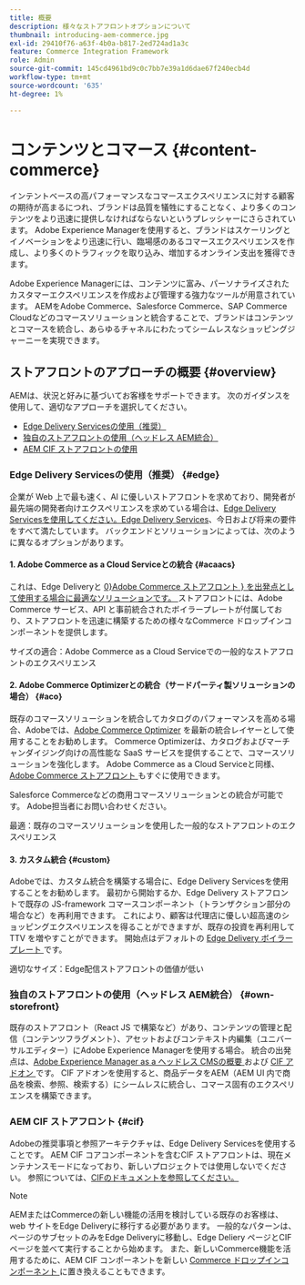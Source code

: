 ```yaml
---
title: 概要
description: 様々なストアフロントオプションについて
thumbnail: introducing-aem-commerce.jpg
exl-id: 29410f76-a63f-4b0a-b817-2ed724ad1a3c
feature: Commerce Integration Framework
role: Admin
source-git-commit: 145cd4961bd9c0c7bb7e39a1d6dae67f240ecb4d
workflow-type: tm+mt
source-wordcount: '635'
ht-degree: 1%

---
```



# コンテンツとコマース {#content-commerce}

インテントベースの高パフォーマンスなコマースエクスペリエンスに対する顧客の期待が高まるにつれ、ブランドは品質を犠牲にすることなく、より多くのコンテンツをより迅速に提供しなければならないというプレッシャーにさらされています。 Adobe Experience Managerを使用すると、ブランドはスケーリングとイノベーションをより迅速に行い、臨場感のあるコマースエクスペリエンスを作成し、より多くのトラフィックを取り込み、増加するオンライン支出を獲得できます。

Adobe Experience Managerには、コンテンツに富み、パーソナライズされたカスタマーエクスペリエンスを作成および管理する強力なツールが用意されています。 AEMをAdobe Commerce、Salesforce Commerce、SAP Commerce Cloudなどのコマースソリューションと統合することで、ブランドはコンテンツとコマースを統合し、あらゆるチャネルにわたってシームレスなショッピングジャーニーを実現できます。

## ストアフロントのアプローチの概要 {#overview}

AEMは、状況と好みに基づいてお客様をサポートできます。 次のガイダンスを使用して、適切なアプローチを選択してください。

* [Edge Delivery Servicesの使用（推奨）](#edge)
* [独自のストアフロントの使用（ヘッドレス AEM統合）](#own-storefront)
* [AEM CIF ストアフロントの使用](#cif)

### Edge Delivery Servicesの使用（推奨） {#edge}

企業が Web 上で最も速く、AI に優しいストアフロントを求めており、開発者が最先端の開発者向けエクスペリエンスを求めている場合は、[Edge Delivery Servicesを使用してください。Edge Delivery Services](../edge/overview.md)、今日および将来の要件をすべて満たしています。 バックエンドとソリューションによっては、次のように異なるオプションがあります。

#### &#x200B;1. Adobe Commerce as a Cloud Serviceとの統合 {#acaacs}

これは、Edge Deliveryと [0}Adobe Commerce ストアフロント } を出発点として使用する場合に最適なソリューションです。 ](https://experienceleague.adobe.com/developer/commerce/storefront/)ストアフロントには、Adobe Commerce サービス、API と事前統合されたボイラープレートが付属しており、ストアフロントを迅速に構築するための様々なCommerce ドロップインコンポーネントを提供します。

サイズの適合：Adobe Commerce as a Cloud Serviceでの一般的なストアフロントのエクスペリエンス

#### &#x200B;2. Adobe Commerce Optimizerとの統合（サードパーティ製ソリューションの場合） {#aco}

既存のコマースソリューションを統合してカタログのパフォーマンスを高める場合、Adobeでは、[Adobe Commerce Optimizer](https://experienceleague.adobe.com/en/docs/commerce-learn/tutorials/adobe-commerce-optimizer/overview) を最新の統合レイヤーとして使用することをお勧めします。 Commerce Optimizerは、カタログおよびマーチャンダイジング向けの高性能な SaaS サービスを提供することで、コマースソリューションを強化します。 Adobe Commerce as a Cloud Serviceと同様、[Adobe Commerce ストアフロント ](https://experienceleague.adobe.com/developer/commerce/storefront/) もすぐに使用できます。

Salesforce Commerceなどの商用コマースソリューションとの統合が可能です。 Adobe担当者にお問い合わせください。

最適：既存のコマースソリューションを使用した一般的なストアフロントのエクスペリエンス

#### &#x200B;3. カスタム統合 {#custom}

Adobeでは、カスタム統合を構築する場合に、Edge Delivery Servicesを使用することをお勧めします。 最初から開始するか、Edge Delivery ストアフロントで既存の JS-framework コマースコンポーネント（トランザクション部分の場合など）を再利用できます。 これにより、顧客は代理店に優しい超高速のショッピングエクスペリエンスを得ることができますが、既存の投資を再利用して TTV を増やすことができます。 開始点はデフォルトの [Edge Delivery ボイラープレート ](https://www.aem.live/developer/tutorial) です。

適切なサイズ：Edge配信ストアフロントの価値が低い

### 独自のストアフロントの使用（ヘッドレス AEM統合） {#own-storefront}

既存のストアフロント（React JS で構築など）があり、コンテンツの管理と配信（コンテンツフラグメント）、アセットおよびコンテキスト内編集（ユニバーサルエディター）にAdobe Experience Managerを使用する場合。 統合の出発点は、[Adobe Experience Manager as a ヘッドレス CMSの概要 ](https://experienceleague.adobe.com/en/docs/experience-manager-cloud-service/content/headless/introduction) および [CIF アドオン ](https://experienceleague.adobe.com/en/docs/experience-manager-cloud-service/content/content-and-commerce/storefront/authoring/enrich-product-associated-content) です。 CIF アドオンを使用すると、商品データをAEM（AEM UI 内で商品を検索、参照、検索する）にシームレスに統合し、コマース固有のエクスペリエンスを構築できます。

### AEM CIF ストアフロント {#cif}

Adobeの推奨事項と参照アーキテクチャは、Edge Delivery Servicesを使用することです。 AEM CIF コアコンポーネントを含むCIF ストアフロントは、現在メンテナンスモードになっており、新しいプロジェクトでは使用しないでください。 参照については、[CIFのドキュメントを参照してください。](/help/commerce-cloud/cif-introduction.md)

>[!NOTE]
>
>AEMまたはCommerceの新しい機能の活用を検討している既存のお客様は、web サイトをEdge Deliveryに移行する必要があります。 一般的なパターンは、ページのサブセットのみをEdge Deliveryに移動し、Edge Deliery ページとCIF ページを並べて実行することから始めます。 また、新しいCommerce機能を活用するために、AEM CIF コンポーネントを新しい [Commerce ドロップインコンポーネント ](https://experienceleague.adobe.com/developer/commerce/storefront/dropins/all/introduction/) に置き換えることもできます。
